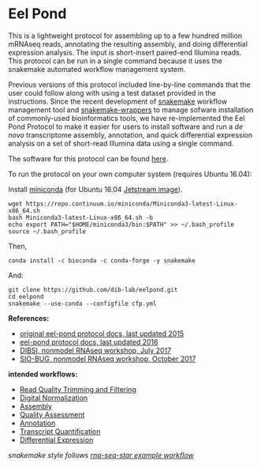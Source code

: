 # Eel Pond

This is a lightweight protocol for assembling up to a few hundred million mRNAseq reads, annotating the resulting assembly, and doing differential expression analysis. The input is short-insert paired-end Illumina reads. This protocol can be run in a single command because it uses the snakemake automated workflow management system.

Previous versions of this protocol included line-by-line commands that the user could follow along with using a test dataset provided in the instructions. Since the recent development of [snakemake](https://snakemake.readthedocs.io/en/stable/) workflow management tool and [snakemake-wrappers](https://snakemake-wrappers.readthedocs.io/en/stable/) to manage sofware installation of commonly-used bioinformatics tools, we have re-implemented the Eel Pond Protocol to make it easier for users to install software and run a *de novo* transcriptome assembly, annotation, and quick differential expression analysis on a set of short-read Illumina data using a single command.

The software for this protocol can be found [here](https://github.com/dib-lab/eelpond). 

To run the protocol on your own computer system (requires Ubuntu 16.04):

Install [miniconda](https://conda.io/miniconda.html) (for Ubuntu 16.04 [Jetstream image](https://use.jetstream-cloud.org/application/images/107)).
```
wget https://repo.continuum.io/miniconda/Miniconda3-latest-Linux-x86_64.sh
bash Miniconda3-latest-Linux-x86_64.sh -b
echo export PATH="$HOME/miniconda3/bin:$PATH" >> ~/.bash_profile
source ~/.bash_profile
```

Then,

```
conda install -c bioconda -c conda-forge -y snakemake
```

And:

```
git clone https://github.com/dib-lab/eelpond.git
cd eelpond
snakemake --use-conda --configfile cfp.yml
```

**References:** 
* [original eel-pond protocol docs, last updated 2015](https://khmer-protocols.readthedocs.io/en/ctb/mrnaseq/)
* [eel-pond protocol docs, last updated 2016](http://eel-pond.readthedocs.io/en/latest/)
* [DIBSI, nonmodel RNAseq workshop, July 2017](http://dibsi-rnaseq.readthedocs.io/en/latest/)
* [SIO-BUG, nonmodel RNAseq workshop, October 2017](http://rnaseq-workshop-2017.readthedocs.io/en/latest/index.html)

**intended workflows:**
  - [Read Quality Trimming and Filtering](QC.md)
  - [Digital Normalization](Diginorm.md)
  - [Assembly](Assembly.md)
  - [Quality Assessment](Quality.md)
  - [Annotation](Annotation.md)
  - [Transcript Quantification](Quant.md)
  - [Differential Expression](DE.md)


*snakemake style follows [rna-seq-star example workflow](https://github.com/snakemake-workflows/rna-seq-star-deseq2)*
